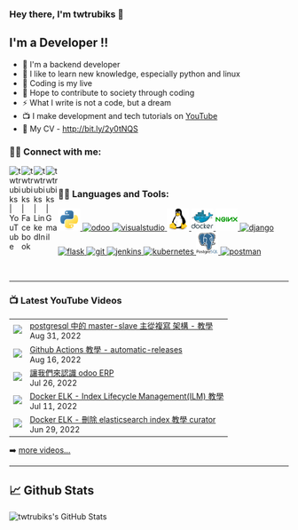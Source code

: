 ### Hey there, I'm twtrubiks 👋

## I'm a Developer !!

- 🔭 I'm a backend developer
- 🌱 I like to learn new knowledge, especially python and linux
- 👯 Coding is my live
- 🥅 Hope to contribute to society through coding
- ⚡  What I write is not a code, but a dream
- 📺 I make development and tech tutorials on [YouTube](https://www.youtube.com/user/blue524326)
- 🔭 My CV - http://bit.ly/2y0tNQS

### 🙋‍♂️ Connect with me:

[<img align="left" alt="twtrubiks | YouTube" width="22px" src="https://cdn.jsdelivr.net/npm/simple-icons@v3/icons/youtube.svg" />][youtube]
[<img align="left" alt="twtrubiks | Facebook" width="22px" src="https://cdn.jsdelivr.net/npm/simple-icons@v3/icons/facebook.svg" />][facebook]
[<img align="left" alt="twtrubiks | LinkedIn" width="22px" src="https://cdn.jsdelivr.net/npm/simple-icons@v3/icons/linkedin.svg" />][linkedin]
[<img align="left" alt="twtrubiks | Gmail" width="22px" src="https://cdn.jsdelivr.net/npm/simple-icons@v3/icons/gmail.svg" />][gmail]

<br />

### 👨‍💻 Languages and Tools:

<p align="left"> <a href="https://www.python.org" target="_blank"> <img src="https://raw.githubusercontent.com/devicons/devicon/master/icons/python/python-original.svg" alt="python" width="40" height="40"/> <a href="https://www.odoo.com/" target="_blank"> <img src="https://upload.wikimedia.org/wikipedia/commons/thumb/5/50/Odoo_logo.svg/320px-Odoo_logo.svg.png" alt="odoo" width="65" height="40"/> </a> <a href="https://code.visualstudio.com/" target="_blank"> <img src="https://upload.wikimedia.org/wikipedia/commons/thumb/9/9a/Visual_Studio_Code_1.35_icon.svg/240px-Visual_Studio_Code_1.35_icon.svg.png" alt="visualstudio" width="40" height="40"/> </a> <a href="https://www.linux.org/" target="_blank"> <img src="https://raw.githubusercontent.com/devicons/devicon/master/icons/linux/linux-original.svg" alt="linux" width="40" height="40"/> <a href="https://www.docker.com/" target="_blank"> <img src="https://raw.githubusercontent.com/devicons/devicon/master/icons/docker/docker-original-wordmark.svg" alt="docker" width="40" height="40"/> </a> </a> <a href="https://www.nginx.com" target="_blank"> <img src="https://raw.githubusercontent.com/devicons/devicon/master/icons/nginx/nginx-original.svg" alt="nginx" width="40" height="40"/> </a> </a> <a href="https://www.djangoproject.com/" target="_blank"> <img src="https://upload.wikimedia.org/wikipedia/commons/7/75/Django_logo.svg" alt="django" width="40" height="40"/> </a> <a href="https://flask.palletsprojects.com/" target="_blank"> <img src="https://www.vectorlogo.zone/logos/pocoo_flask/pocoo_flask-icon.svg" alt="flask" width="40" height="40"/> </a> <a href="https://git-scm.com/" target="_blank"> <img src="https://www.vectorlogo.zone/logos/git-scm/git-scm-icon.svg" alt="git" width="40" height="40"/> </a> <a href="https://www.jenkins.io" target="_blank"> <img src="https://www.vectorlogo.zone/logos/jenkins/jenkins-icon.svg" alt="jenkins" width="40" height="40"/> </a> <a href="https://kubernetes.io" target="_blank"> <img src="https://www.vectorlogo.zone/logos/kubernetes/kubernetes-icon.svg" alt="kubernetes" width="40" height="40"/> </a> <a href="https://www.postgresql.org" target="_blank"> <img src="https://raw.githubusercontent.com/devicons/devicon/master/icons/postgresql/postgresql-original-wordmark.svg" alt="postgresql" width="40" height="40"/> </a> <a href="https://postman.com" target="_blank"> <img src="https://www.vectorlogo.zone/logos/getpostman/getpostman-icon.svg" alt="postman" width="40" height="40"/> </a> </p>

<br />

---

### 📺 Latest YouTube Videos

<table>
    <tbody>
<!-- YOUTUBE:START --><tr><td><a href="https://www.youtube.com/watch?v=zxxzcpvCa6o"><img width="140px" src="https://i.ytimg.com/vi/zxxzcpvCa6o/mqdefault.jpg"></a></td>
<td><a href="https://www.youtube.com/watch?v=zxxzcpvCa6o">postgresql 中的 master-slave 主從複寫 架構 - 教學</a><br/>Aug 31, 2022</td></tr>
<tr><td><a href="https://www.youtube.com/watch?v=pCnGcLj_3Lg"><img width="140px" src="https://i.ytimg.com/vi/pCnGcLj_3Lg/mqdefault.jpg"></a></td>
<td><a href="https://www.youtube.com/watch?v=pCnGcLj_3Lg">Github Actions 教學 -  automatic-releases</a><br/>Aug 16, 2022</td></tr>
<tr><td><a href="https://www.youtube.com/watch?v=tAn1mMB40XU"><img width="140px" src="https://i.ytimg.com/vi/tAn1mMB40XU/mqdefault.jpg"></a></td>
<td><a href="https://www.youtube.com/watch?v=tAn1mMB40XU">讓我們來認識 odoo ERP</a><br/>Jul 26, 2022</td></tr>
<tr><td><a href="https://www.youtube.com/watch?v=cFmBuzUgAQ8"><img width="140px" src="https://i.ytimg.com/vi/cFmBuzUgAQ8/mqdefault.jpg"></a></td>
<td><a href="https://www.youtube.com/watch?v=cFmBuzUgAQ8">Docker ELK -  Index Lifecycle Management&lpar;ILM&rpar; 教學</a><br/>Jul 11, 2022</td></tr>
<tr><td><a href="https://www.youtube.com/watch?v=Qooa32JlOAk"><img width="140px" src="https://i.ytimg.com/vi/Qooa32JlOAk/mqdefault.jpg"></a></td>
<td><a href="https://www.youtube.com/watch?v=Qooa32JlOAk">Docker ELK - 刪除 elasticsearch index 教學 curator</a><br/>Jun 29, 2022</td></tr>
<!-- YOUTUBE:END -->
    </tbody>
</table>

➡️ [more videos...](https://www.youtube.com/user/blue524326)

---

## 📈 Github Stats

<p align="left">
  <img align="left" alt="twtrubiks's GitHub Stats" src="https://github-readme-stats.vercel.app/api?username=twtrubiks&show_icons=true&hide_border=true" />
</p>

[youtube]: https://www.youtube.com/user/blue524326
[linkedin]: https://www.linkedin.com/in/twtrubiks-a09330145/
[facebook]: https://www.facebook.com/TWTRubiks
[gmail]: mailto:twtrubiks@gmail.com

